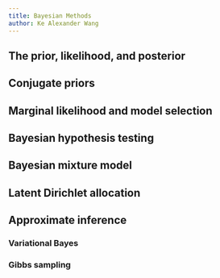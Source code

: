 ```yaml
---
title: Bayesian Methods
author: Ke Alexander Wang
---
```


## The prior, likelihood, and posterior

## Conjugate priors

## Marginal likelihood and model selection

## Bayesian hypothesis testing

## Bayesian mixture model

## Latent Dirichlet allocation

## Approximate inference

### Variational Bayes

### Gibbs sampling